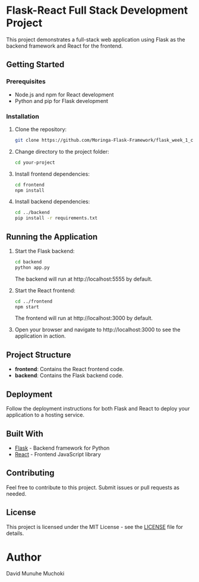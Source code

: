 # Flask-React Full Stack Development Project

This project demonstrates a full-stack web application using Flask as the backend framework and React for the frontend.

## Getting Started

### Prerequisites

- Node.js and npm for React development
- Python and pip for Flask development

### Installation

1. Clone the repository:

    ```bash
    git clone https://github.com/Moringa-Flask-Framework/flask_week_1_code_challenge.git
    ```

2. Change directory to the project folder:

    ```bash
    cd your-project
    ```

3. Install frontend dependencies:

    ```bash
    cd frontend
    npm install
    ```

4. Install backend dependencies:

    ```bash
    cd ../backend
    pip install -r requirements.txt
    ```

## Running the Application

1. Start the Flask backend:

    ```bash
    cd backend
    python app.py
    ```

    The backend will run at http://localhost:5555 by default.

2. Start the React frontend:

    ```bash
    cd ../frontend
    npm start
    ```

    The frontend will run at http://localhost:3000 by default.

3. Open your browser and navigate to http://localhost:3000 to see the application in action.

## Project Structure

- **frontend**: Contains the React frontend code.
- **backend**: Contains the Flask backend code.

## Deployment

Follow the deployment instructions for both Flask and React to deploy your application to a hosting service.

## Built With

- [Flask](https://flask.palletsprojects.com/) - Backend framework for Python
- [React](https://reactjs.org/) - Frontend JavaScript library

## Contributing

Feel free to contribute to this project. Submit issues or pull requests as needed.

## License

This project is licensed under the MIT License - see the [LICENSE](LICENSE) file for details.

# Author
David Munuhe Muchoki